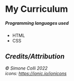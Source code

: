 # My Curriculum


##### *Programming languages used*

- HTML
- CSS


## *Credits/Attribution*

_&copy; Simone Colli 2022_
<br>
_icons: https://ionic.io/ionicons_
